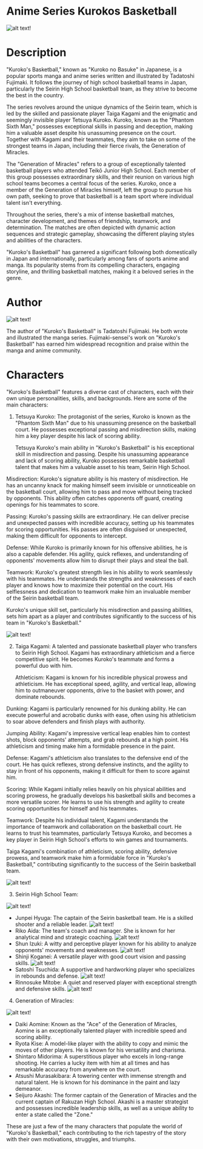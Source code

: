 # Anime Series Kurokos Basketball

![alt text!](kuku.jpg)

# Description

"Kuroko's Basketball," known as "Kuroko no Basuke" in Japanese, is a popular sports manga and anime series written and illustrated by Tadatoshi Fujimaki. It follows the journey of high school basketball teams in Japan, particularly the Seirin High School basketball team, as they strive to become the best in the country.

The series revolves around the unique dynamics of the Seirin team, which is led by the skilled and passionate player Taiga Kagami and the enigmatic and seemingly invisible player Tetsuya Kuroko. Kuroko, known as the "Phantom Sixth Man," possesses exceptional skills in passing and deception, making him a valuable asset despite his unassuming presence on the court. Together with Kagami and their teammates, they aim to take on some of the strongest teams in Japan, including their fierce rivals, the Generation of Miracles.

The "Generation of Miracles" refers to a group of exceptionally talented basketball players who attended Teikō Junior High School. Each member of this group possesses extraordinary skills, and their reunion on various high school teams becomes a central focus of the series. Kuroko, once a member of the Generation of Miracles himself, left the group to pursue his own path, seeking to prove that basketball is a team sport where individual talent isn't everything.

Throughout the series, there's a mix of intense basketball matches, character development, and themes of friendship, teamwork, and determination. The matches are often depicted with dynamic action sequences and strategic gameplay, showcasing the different playing styles and abilities of the characters.

"Kuroko's Basketball" has garnered a significant following both domestically in Japan and internationally, particularly among fans of sports anime and manga. Its popularity stems from its compelling characters, engaging storyline, and thrilling basketball matches, making it a beloved series in the genre.

# Author

![alt text!](Author.jpg)

The author of "Kuroko's Basketball" is Tadatoshi Fujimaki. He both wrote and illustrated the manga series. Fujimaki-sensei's work on "Kuroko's Basketball" has earned him widespread recognition and praise within the manga and anime community.

# Characters

"Kuroko's Basketball" features a diverse cast of characters, each with their own unique personalities, skills, and backgrounds. Here are some of the main characters:

1. Tetsuya Kuroko: The protagonist of the series, Kuroko is known as the "Phantom Sixth Man" due to his unassuming presence on the basketball court. He possesses exceptional passing and misdirection skills, making him a key player despite his lack of scoring ability.

   Tetsuya Kuroko's main ability in "Kuroko's Basketball" is his exceptional skill in misdirection and passing. Despite his unassuming appearance and lack of scoring ability, Kuroko possesses remarkable basketball talent that makes him a valuable asset to his team, Seirin High School.

Misdirection: Kuroko's signature ability is his mastery of misdirection. He has an uncanny knack for making himself seem invisible or unnoticeable on the basketball court, allowing him to pass and move without being tracked by opponents. This ability often catches opponents off guard, creating openings for his teammates to score.

Passing: Kuroko's passing skills are extraordinary. He can deliver precise and unexpected passes with incredible accuracy, setting up his teammates for scoring opportunities. His passes are often disguised or unexpected, making them difficult for opponents to intercept.

Defense: While Kuroko is primarily known for his offensive abilities, he is also a capable defender. His agility, quick reflexes, and understanding of opponents' movements allow him to disrupt their plays and steal the ball.

Teamwork: Kuroko's greatest strength lies in his ability to work seamlessly with his teammates. He understands the strengths and weaknesses of each player and knows how to maximize their potential on the court. His selflessness and dedication to teamwork make him an invaluable member of the Seirin basketball team.

Kuroko's unique skill set, particularly his misdirection and passing abilities, sets him apart as a player and contributes significantly to the success of his team in "Kuroko's Basketball."
  
![alt text!](tetsuya.jpg)

2. Taiga Kagami: A talented and passionate basketball player who transfers to Seirin High School. Kagami has extraordinary athleticism and a fierce competitive spirit. He becomes Kuroko's teammate and forms a powerful duo with him.

   Athleticism: Kagami is known for his incredible physical prowess and athleticism. He has exceptional speed, agility, and vertical leap, allowing him to outmaneuver opponents, drive to the basket with power, and dominate rebounds.

Dunking: Kagami is particularly renowned for his dunking ability. He can execute powerful and acrobatic dunks with ease, often using his athleticism to soar above defenders and finish plays with authority.

Jumping Ability: Kagami's impressive vertical leap enables him to contest shots, block opponents' attempts, and grab rebounds at a high point. His athleticism and timing make him a formidable presence in the paint.

Defense: Kagami's athleticism also translates to the defensive end of the court. He has quick reflexes, strong defensive instincts, and the agility to stay in front of his opponents, making it difficult for them to score against him.

Scoring: While Kagami initially relies heavily on his physical abilities and scoring prowess, he gradually develops his basketball skills and becomes a more versatile scorer. He learns to use his strength and agility to create scoring opportunities for himself and his teammates.

Teamwork: Despite his individual talent, Kagami understands the importance of teamwork and collaboration on the basketball court. He learns to trust his teammates, particularly Tetsuya Kuroko, and becomes a key player in Seirin High School's efforts to win games and tournaments.

Taiga Kagami's combination of athleticism, scoring ability, defensive prowess, and teamwork make him a formidable force in "Kuroko's Basketball," contributing significantly to the success of the Seirin basketball team.

![alt text!](ta.jpg)

3. Seirin High School Team:
   
![alt text!](seirin.jpg)
   
   - Junpei Hyuga: The captain of the Seirin basketball team. He is a skilled shooter and a reliable leader.
![alt text!](Junpelh.jpg)
   - Riko Aida: The team's coach and manager. She is known for her analytical mind and strategic coaching.
![alt text!](aida.jpg)
   - Shun Izuki: A witty and perceptive player known for his ability to analyze opponents' movements and weaknesses.
![alt text!](aida.jpg)
   - Shinji Koganei: A versatile player with good court vision and passing skills.
![alt text!](aida.jpg)
   - Satoshi Tsuchida: A supportive and hardworking player who specializes in rebounds and defense.
![alt text!](aida.jpg)
   - Rinnosuke Mitobe: A quiet and reserved player with exceptional strength and defensive skills.
![alt text!](aida.jpg)

4. Generation of Miracles:
   
![alt text!](GOM.jpg)

   - Daiki Aomine: Known as the "Ace" of the Generation of Miracles, Aomine is an exceptionally talented player with incredible speed and scoring ability.
   - Ryota Kise: A model-like player with the ability to copy and mimic the moves of other players. He is known for his versatility and charisma.
   - Shintaro Midorima: A superstitious player who excels in long-range shooting. He carries a lucky item with him at all times and has remarkable accuracy from anywhere on the court.
   - Atsushi Murasakibara: A towering center with immense strength and natural talent. He is known for his dominance in the paint and lazy demeanor.
   - Seijuro Akashi: The former captain of the Generation of Miracles and the current captain of Rakuzan High School. Akashi is a master strategist and possesses incredible leadership skills, as well as a unique ability to enter a state called the "Zone."

These are just a few of the many characters that populate the world of "Kuroko's Basketball," each contributing to the rich tapestry of the story with their own motivations, struggles, and triumphs.

